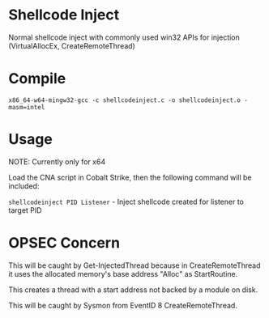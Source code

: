 # Shellcode Inject

Normal shellcode inject with commonly used win32 APIs for injection (VirtualAllocEx, CreateRemoteThread)


# Compile
`x86_64-w64-mingw32-gcc -c shellcodeinject.c -o shellcodeinject.o -masm=intel`

# Usage

NOTE: Currently only for x64

Load the CNA script in Cobalt Strike, then the following command will be included:

`shellcodeinject PID Listener` - Inject shellcode created for listener to target PID

# OPSEC Concern

This will be caught by Get-InjectedThread because in CreateRemoteThread it uses the allocated memory's base address "Alloc" as StartRoutine.

This creates a thread with a start address not backed by a module on disk.

This will be caught by Sysmon from EventID 8 CreateRemoteThread.
